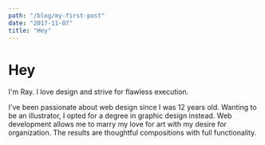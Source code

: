 ```yaml
---
path: "/blog/my-first-post"
date: "2017-11-07"
title: "Hey"
---
```


<h1>Hey</h1>
I'm Ray. I love design and strive for flawless execution.

I've been passionate about web design since I was 12 years old. Wanting to be an illustrator, I opted for a degree in graphic design instead. Web development allows me to marry my love for art with my desire for organization. The results are thoughtful compositions with full functionality.